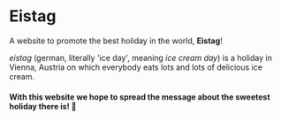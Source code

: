 # Eistag

A website to promote the best holiday in the world, **Eistag**!

*eistag* (german, literally 'ice day', meaning *ice cream day*) is a holiday in Vienna, Austria on which everybody eats lots and lots of delicious ice cream.

#### With this website we hope to spread the message about the sweetest holiday there is! 🍨 ####

